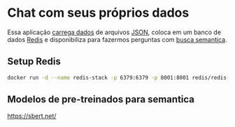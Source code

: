 # Chat com seus próprios dados

Essa aplicação [carrega dados](./src/loader.ts) de arquivos [JSON](./tmp), coloca em um banco de dados [Redis](./src/redis-store.ts) e disponibiliza para fazermos perguntas com [busca semantica](./src/search.ts).

## Setup Redis

```bash
docker run -d --name redis-stack -p 6379:6379 -p 8001:8001 redis/redis-stack:latest
```

## Modelos de pre-treinados para semantica
https://sbert.net/
